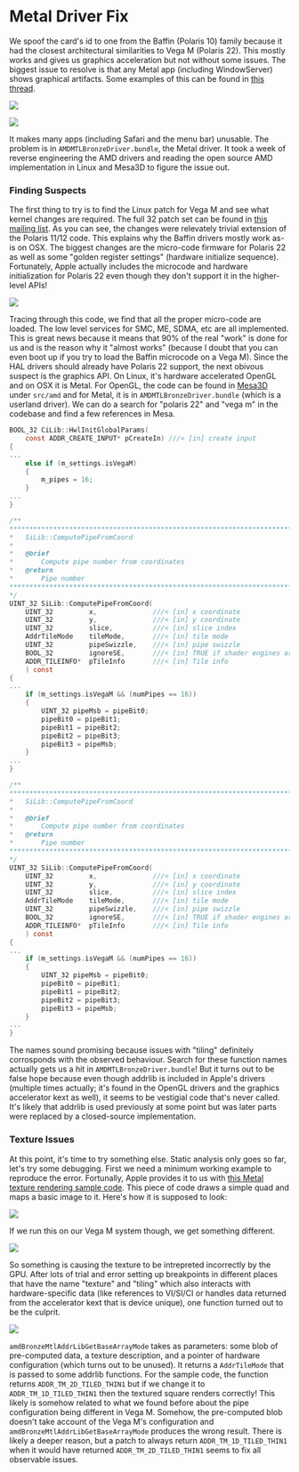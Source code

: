 # Metal Driver Fix

We spoof the card's id to one from the Baffin \(Polaris 10\) family because it had the closest architectural similarities to Vega M \(Polaris 22\). This mostly works and gives us graphics acceleration but not without some issues. The biggest issue to resolve is that any Metal app \(including WindowServer\) shows graphical artifacts. Some examples of this can be found in [this thread](https://www.tonymacx86.com/threads/intel-hades-canyon-nuc.250600/).

![](../.gitbook/assets/2018-11-20-17.58.57.png)

![](../.gitbook/assets/screen-shot-2018-11-21-at-1.26.36-pm.png)

It makes many apps \(including Safari and the menu bar\) unusable. The problem is in `AMDMTLBronzeDriver.bundle`, the Metal driver. It took a week of reverse engineering the AMD drivers and reading the open source AMD implementation in Linux and Mesa3D to figure the issue out.

### Finding Suspects

The first thing to try is to find the Linux patch for Vega M and see what kernel changes are required. The full 32 patch set can be found in [this mailing list](https://lists.freedesktop.org/archives/amd-gfx/2018-April/021812.html). As you can see, the changes were relevately trivial extension of the Polaris 11/12 code. This explains why the Baffin drivers mostly work as-is on OSX. The biggest changes are the micro-code firmware for Polaris 22 as well as some "golden register settings" \(hardware initialize sequence\). Fortunately, Apple actually includes the microcode and hardware initialization for Polaris 22 even though they don't support it in the higher-level APIs!

![](../.gitbook/assets/screen-shot-2019-05-30-at-9.34.26-am.png)

Tracing through this code, we find that all the proper micro-code are loaded. The low level services for SMC, ME, SDMA, etc are all implemented. This is great news because it means that 90% of the real "work" is done for us and is the reason why it "almost works" \(because I doubt that you can even boot up if you try to load the Baffin microcode on a Vega M\). Since the HAL drivers should already have Polaris 22 support, the next obivous suspect is the graphics API. On Linux, it's hardware accelerated OpenGL and on OSX it is Metal. For OpenGL, the code can be found in [Mesa3D](https://www.mesa3d.org) under `src/amd` and for Metal, it is in `AMDMTLBronzeDriver.bundle` \(which is a userland driver\). We can do a search for "polaris 22" and "vega m" in the codebase and find a few references in Mesa. 

```c
BOOL_32 CiLib::HwlInitGlobalParams(
    const ADDR_CREATE_INPUT* pCreateIn) ///< [in] create input
{
...
    else if (m_settings.isVegaM)
    {
        m_pipes = 16;
    }
...
}
```

```c
/**
****************************************************************************************************
*   SiLib::ComputePipeFromCoord
*
*   @brief
*       Compute pipe number from coordinates
*   @return
*       Pipe number
****************************************************************************************************
*/
UINT_32 SiLib::ComputePipeFromCoord(
    UINT_32         x,              ///< [in] x coordinate
    UINT_32         y,              ///< [in] y coordinate
    UINT_32         slice,          ///< [in] slice index
    AddrTileMode    tileMode,       ///< [in] tile mode
    UINT_32         pipeSwizzle,    ///< [in] pipe swizzle
    BOOL_32         ignoreSE,       ///< [in] TRUE if shader engines are ignored
    ADDR_TILEINFO*  pTileInfo       ///< [in] Tile info
    ) const
{
...
    if (m_settings.isVegaM && (numPipes == 16))
    {
        UINT_32 pipeMsb = pipeBit0;
        pipeBit0 = pipeBit1;
        pipeBit1 = pipeBit2;
        pipeBit2 = pipeBit3;
        pipeBit3 = pipeMsb;
    } 
...
}
```

```c
/**
****************************************************************************************************
*   SiLib::ComputePipeFromCoord
*
*   @brief
*       Compute pipe number from coordinates
*   @return
*       Pipe number
****************************************************************************************************
*/
UINT_32 SiLib::ComputePipeFromCoord(
    UINT_32         x,              ///< [in] x coordinate
    UINT_32         y,              ///< [in] y coordinate
    UINT_32         slice,          ///< [in] slice index
    AddrTileMode    tileMode,       ///< [in] tile mode
    UINT_32         pipeSwizzle,    ///< [in] pipe swizzle
    BOOL_32         ignoreSE,       ///< [in] TRUE if shader engines are ignored
    ADDR_TILEINFO*  pTileInfo       ///< [in] Tile info
    ) const
{
...
    if (m_settings.isVegaM && (numPipes == 16))
    {
        UINT_32 pipeMsb = pipeBit0;
        pipeBit0 = pipeBit1;
        pipeBit1 = pipeBit2;
        pipeBit2 = pipeBit3;
        pipeBit3 = pipeMsb;
    }
...
}
```

The names sound promising because issues with "tiling" definitely corrosponds with the observed behaviour. Search for these function names actually gets us a hit in `AMDMTLBronzeDriver.bundle`! But it turns out to be false hope because even though addrlib is included in Apple's drivers \(multiple times actually; it's found in the OpenGL drivers and the graphics accelerator kext as well\), it seems to be vestigial code that's never called. It's likely that addrlib is used previously at some point but was later parts were replaced by a closed-source implementation.

### Texture Issues

At this point, it's time to try something else. Static analysis only goes so far, let's try some debugging. First we need a minimum working example to reproduce the error. Fortunally, Apple provides it to us with [this Metal texture rendering sample code](https://developer.apple.com/documentation/metal/creating_and_sampling_textures?language=objc). This piece of code draws a simple quad and maps a basic image to it. Here's how it is supposed to look:

![](../.gitbook/assets/screen-shot-2019-05-30-at-9.51.51-am.png)

If we run this on our Vega M system though, we get something different.

![](../.gitbook/assets/screen-shot-2019-06-12-at-6.57.53-pm.png)

So something is causing the texture to be intrepreted incorrectly by the GPU. After lots of trial and error setting up breakpoints in different places that have the name "texture" and "tiling" which also interacts with hardware-specific data \(like references to VI/SI/CI or handles data returned from the accelerator kext that is device unique\), one function turned out to be the culprit.

![](../.gitbook/assets/screen-shot-2019-05-30-at-9.55.36-am.png)

`amdBronzeMtlAddrLibGetBaseArrayMode` takes as parameters: some blob of pre-computed data, a texture description, and a pointer of hardware configuration \(which turns out to be unused\). It returns a `AddrTileMode` that is passed to some addrlib functions. For the sample code, the function returns `ADDR_TM_2D_TILED_THIN1` but if we change it to `ADDR_TM_1D_TILED_THIN1` then the textured square renders correctly! This likely is somehow related to what we found before about the pipe configuration being different in Vega M. Somehow, the pre-computed blob doesn't take account of the Vega M's configuration and `amdBronzeMtlAddrLibGetBaseArrayMode` produces the wrong result. There is likely a deeper reason, but a patch to always return `ADDR_TM_1D_TILED_THIN1` when it would have returned `ADDR_TM_2D_TILED_THIN1` seems to fix all observable issues.

